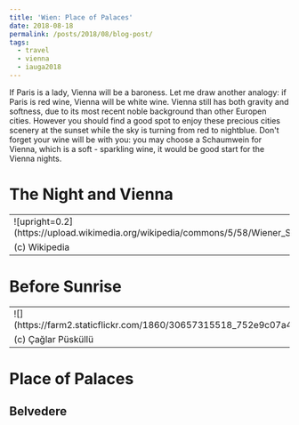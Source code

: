 ```yaml
---
title: 'Wien: Place of Palaces'
date: 2018-08-18
permalink: /posts/2018/08/blog-post/
tags:
  - travel
  - vienna
  - iauga2018
---
```


If Paris is a lady, Vienna will be a baroness. Let me draw another analogy: if Paris is red wine, Vienna will be white wine. Vienna still has both gravity and softness, due to its most recent noble background than other Europen cities. However you should find a good spot to enjoy these precious cities scenery at the sunset while the sky is turning from red to nightblue. Don't forget your wine will be with you: you may choose a Schaumwein for Vienna, which is a soft - sparkling wine, it would be good start for the Vienna nights.

The Night and Vienna
======
<!--Schottenfeldgasse 95 was the starting point for me in Vienna. On the street, you will see Nazim Hikmet Kultur Cafe that is named from Turkish poet, Nazim Hikmet Ran. After met someone, get informed and drink your Turkish tea, I decide to visit -->
<table style="width:100%">
  <tr>
    <td>![upright=0.2](https://upload.wikimedia.org/wikipedia/commons/5/58/Wiener_Staatsoper.jpg) </td>
  </tr>
  <tr>
    <td>(c) Wikipedia </td>
  </tr>
</table>

Before Sunrise
======
<table>
  <tr>
    <td>![](https://farm2.staticflickr.com/1860/30657315518_752e9c07a4_m_d.jpg) </td>
  </tr>
  <tr>
    <td>(c) Çağlar Püsküllü </td>
  </tr>
</table>

Place of Palaces
======

Belvedere
------
